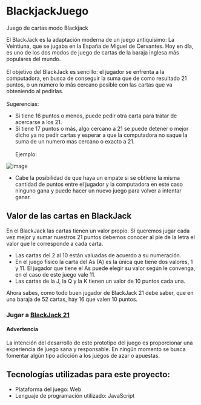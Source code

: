 # BlackjackJuego
Juego de cartas modo Blackjack
<br>

El BlackJack es la adaptación moderna de un juego antiquísimo: La Veintiuna, que se jugaba en la España de Miguel de Cervantes. Hoy en día, es uno de los dos modos de juego de cartas de la baraja inglesa más populares del mundo.<br><br>
El objetivo del BlackJack es sencillo: el jugador se enfrenta a la computadora, en busca de conseguir la suma que de como resultado 21 puntos, o un número lo más cercano posible con las cartas que va obteniendo al pedirlas.<br><br>
Sugerencias:
- Si tiene 16 puntos o menos, puede pedir otra carta para tratar de acercarse a los 21. 
- Si tiene 17 puntos o más, algo cercano a 21 se puede detener o mejor dicho ya no pedir cartas y esperar a que la computadora no saque la suma de un numero mas cercano o exacto a 21.<br><br>
Ejemplo:

![image](https://github.com/Yoel-Gasca/BlackjackJuego/assets/83617933/9c9d792f-ce42-481c-8970-d61f846efe6d)

- Cabe la posibilidad de que haya un empate si se obtiene la misma cantidad de puntos entre el jugador y la computadora en este caso ninguno gana y puede hacer un nuevo juego para volver a intentar ganar.
<h2>Valor de las cartas en BlackJack</h2>
En el BlackJack las cartas tienen un valor propio. Si queremos jugar cada vez mejor y sumar nuestros 21 puntos debemos conocer al pie de la letra el valor que le corresponde a cada carta.<br>

- Las cartas del 2 al 10 están valuadas de acuerdo a su numeración. 
- En el juego fisico la carta del As (A) es la única que tiene dos valores, 1 y 11. El jugador que tiene el As puede elegir su valor según le convenga, en el caso de este juego vale 11.
- Las cartas de la J, la Q y la K tienen un valor de 10 puntos cada una.

Ahora sabes, como todo buen jugador de BlackJack 21 debe saber, que en una baraja de 52 cartas, hay 16 que valen 10 puntos.

<h3>Jugar a <a href="https://yoel-gasca.github.io/BlackjackJuego/">BlackJack 21</a></h3>

<h4>Advertencia</h4>
La intención del desarrollo de este prototipo del juego es proporcionar una experiencia de juego sana y responsable. En ningún momento se busca fomentar algún tipo adicción a los juegos de azar o apuestas.<br/>

## Tecnologías utilizadas para este proyecto:<br/>
- Plataforma del juego: Web <br/>
- Lenguaje de programación utilizado: JavaScript <br/> <br/>


